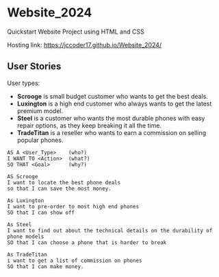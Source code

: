 # Website_2024
Quickstart Website Project using HTML  and CSS

Hosting link: https://jccoder17.github.io/Website_2024/

## User Stories

User types: 

- **Scrooge** is small budget customer who wants to get the best deals.
- **Luxington** is a high end customer who always wants to get the latest premium model. 
- **Steel** is a customer who wants the most durable phones with easy repair options, as they keep breaking it all the time. 
- **TradeTitan** is a reseller who wants to earn a commission on selling popular phones.


```
AS A <User_Type>    (who?)
I WANT TO <Action>  (what?)
SO THAT <Goal>      (why?)

AS Scrooge 
I want to locate the best phone deals
so that I can save the most money.

As Luxington 
I want to pre-order to most high end phones
SO that I can show off

As Steel
I want to find out about the technical details on the durability of phone models
SO that I can choose a phone that is harder to break

As TradeTitan 
i want to get a list of commission on phones
SO that I can make money. 
```



